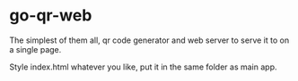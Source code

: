 # go-qr-web
The simplest of them all, qr code generator and web server to serve it to on a single page.

Style index.html whatever you like, put it in the same folder as main app.
